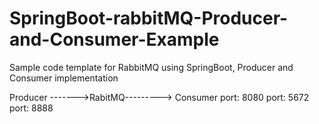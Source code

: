 # SpringBoot-rabbitMQ-Producer-and-Consumer-Example
Sample code template for RabbitMQ using SpringBoot, Producer and Consumer implementation

Producer ------->RabitMQ---------> Consumer
port: 8080	     port: 5672	        port: 8888